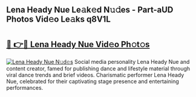## Lena Heady Nue Le𝚊k𝚎d N𝚞𝚍es - Part-aUD Photos Vid𝚎o Le𝚊ks q8V1L

# <h2><a href="http://fb3xk1.evod.top/?m=Lena+Heady+Nue">🔗 👉🔴 Lena Heady Nue Vid𝚎o Ph𝚘t𝚘s</a></h2>

[![Lena Heady Nue N𝚞d𝚎s](https://i.imgur.com/8V9OHl7.gif)](http://fb3xk1.evod.top/?m=Lena+Heady+Nue)
Social media personality Lena Heady Nue and content creator, famed for publishing dance and lifestyle material through viral dance trends and brief videos. Charismatic performer Lena Heady Nue, celebrated for their captivating stage presence and entertaining performances. 

